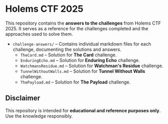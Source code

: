 # Holems CTF 2025

This repository contains the **answers to the challenges** from Holems CTF 2025. It serves as a reference for the challenges completed and the approaches used to solve them.  

- `challenge-answers/` – Contains individual markdown files for each challenge, documenting the solutions and answers.  
  - `TheCard.md` – Solution for **The Card** challenge.  
  - `EnduringEcho.md` – Solution for **Enduring Echo** challenge.  
  - `WatchmansResidue.md` – Solution for **Watchman's Residue** challenge.  
  - `TunnelWithoutWalls.md` – Solution for **Tunnel Without Walls** challenge.  
  - `ThePayload.md` – Solution for **The Payload** challenge.  

## Disclaimer
This repository is intended for **educational and reference purposes only**. Use the knowledge responsibly.  
